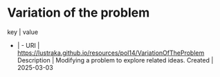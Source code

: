 # Variation of the problem

key | value
- | -
URI | https://lustraka.github.io/resources/pol14/VariationOfTheProblem
Description | Modifying a problem to explore related ideas.
Created | 2025-03-03

